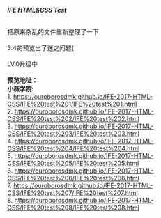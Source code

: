 <strong><em>IFE HTML&CSS Test</em></strong>

<br />把原来杂乱的文件重新整理了一下
<br />
<br />3.4的预览出了迷之问题(
<br />
<br />LV.0升级中
<br />
<br /><b>预览地址：</b>
<br /><b>小薇学院:</b>
<br />1. https://ouroborosdmk.github.io/IFE-2017-HTML-CSS/IFE%20test%201/IFE%20test%201.html
<br />2. https://ouroborosdmk.github.io/IFE-2017-HTML-CSS/IFE%20test%202/IFE%20test%202.html
<br />3. https://ouroborosdmk.github.io/IFE-2017-HTML-CSS/IFE%20test%203/IFE%20test%203.html
<br />4. https://ouroborosdmk.github.io/IFE-2017-HTML-CSS/IFE%20test%204/IFE%20test%204.html
<br />5. https://ouroborosdmk.github.io/IFE-2017-HTML-CSS/IFE%20test%205/IFE%20test%205.html
<br />6. https://ouroborosdmk.github.io/IFE-2017-HTML-CSS/IFE%20test%206/IFE%20test%206.html
<br />7. https://ouroborosdmk.github.io/IFE-2017-HTML-CSS/IFE%20test%207/IFE%20test%207.html
<br />8. https://ouroborosdmk.github.io/IFE-2017-HTML-CSS/IFE%20test%208/IFE%20test%208.html
